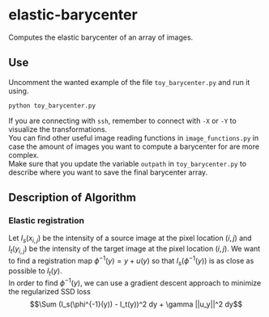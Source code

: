 # elastic-barycenter
Computes the elastic barycenter of an array of images.

## Use

Uncomment the wanted example of the file `toy_barycenter.py` and run it using. 
```
python toy_barycenter.py
```
If you are connecting with `ssh`, remember to connect with `-X` or `-Y` to visualize the transformations.  
You can find other useful image reading functions in `image_functions.py` in case the amount of images you want to compute a barycenter for are more complex.  
Make sure that you update the variable `outpath` in `toy_barycenter.py` to describe where you want to save the final barycenter array.  

## Description of Algorithm

### Elastic registration

Let $I_s(x_{i,j})$ be the intensity of a source image at the pixel location $(i, j)$ and $I_t(y_{i, j})$ be the intensity of the target image at the pixel location $(i, j)$. We want to find a registration map $\phi^{-1}(y) = y + u(y)$ so that $I_s(\phi^{-1}(y))$ is as close as possible to $I_t(y)$.  
In order to find $\phi^{-1}(y)$, we can use a gradient descent approach to minimize the regularized SSD loss $$\Sum (I_s(\phi^{-1}(y)) - I_t(y))^2 dy + \gamma ||u_y||^2 dy$$
